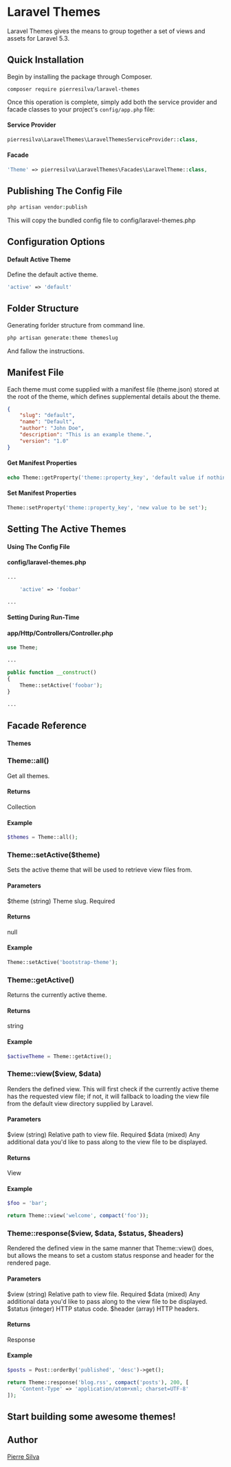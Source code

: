 Laravel Themes
==================
Laravel Themes gives the means to group together a set of views and assets for Laravel 5.3.

Quick Installation
------------------
Begin by installing the package through Composer.

```
composer require pierresilva/laravel-themes
```

Once this operation is complete, simply add both the service provider and facade classes to your project's `config/app.php` file:

#### Service Provider
```php
pierresilva\LaravelThemes\LaravelThemesServiceProvider::class,
```

#### Facade
```php
'Theme' => pierresilva\LaravelThemes\Facades\LaravelTheme::class,
```

Publishing The Config File
--------------------------
```php
php artisan vendor:publish
```
This will copy the bundled config file to config/laravel-themes.php

Configuration Options
---------------------
#### Default Active Theme
Define the default active theme.
```php
'active' => 'default'
```

Folder Structure
----------------
Generating forlder structure from command line.
```php
php artisan generate:theme themeslug
```
And fallow the instructions.

Manifest File
-------------
Each theme must come supplied with a manifest file (theme.json) stored at the root of the theme, which defines supplemental details about the theme.
```json
{
    "slug": "default",
    "name": "Default",
    "author": "John Doe",
    "description": "This is an example theme.",
    "version": "1.0"
}
```

#### Get Manifest Properties
```php
echo Theme::getProperty('theme::property_key', 'default value if nothing is returned');
```

#### Set Manifest Properties
```php
Theme::setProperty('theme::property_key', 'new value to be set');
```

Setting The Active Themes
-------------------------
#### Using The Config File
#### config/laravel-themes.php
```php
...

    'active' => 'foobar'

...
```

#### Setting During Run-Time
#### app/Http/Controllers/Controller.php
```php
use Theme;

...

public function __construct()
{
    Theme::setActive('foobar');
}

...
```

Facade Reference
----------------
#### Themes

### Theme::all()
Get  all themes.
#### Returns
Collection
#### Example
```php
$themes = Theme::all();
```

### Theme::setActive($theme)
Sets the active theme that will be used to retrieve view files from.

#### Parameters
$theme (string) Theme slug. Required
#### Returns
null
#### Example
```php
Theme::setActive('bootstrap-theme');
```

### Theme::getActive()
Returns the currently active theme. 

#### Returns
string
#### Example
```php
$activeTheme = Theme::getActive();
```

### Theme::view($view, $data)
Renders the defined view. This will first check if the currently active theme has the requested view file; if not, it will fallback to loading the view file from the default view directory supplied by Laravel. 

#### Parameters
$view (string) Relative path to view file. Required
$data (mixed) Any additional data you'd like to pass along to the view file to be displayed.
#### Returns
View
#### Example
```php
$foo = 'bar';

return Theme::view('welcome', compact('foo'));
```

### Theme::response($view, $data, $status, $headers)
Rendered the defined view in the same manner that Theme::view() does, but allows the means to set a custom status response and header for the rendered page.

#### Parameters
$view (string) Relative path to view file. Required
$data (mixed) Any additional data you'd like to pass along to the view file to be displayed.
$status (integer) HTTP status code.
$header (array) HTTP headers.
#### Returns
Response
#### Example
```php
$posts = Post::orderBy('published', 'desc')->get();

return Theme::response('blog.rss', compact('posts'), 200, [
    'Content-Type' => 'application/atom+xml; charset=UTF-8'
]);
```

## Start building some awesome themes!

## Author

[Pierre Silva](http://www.lab3studio.com)